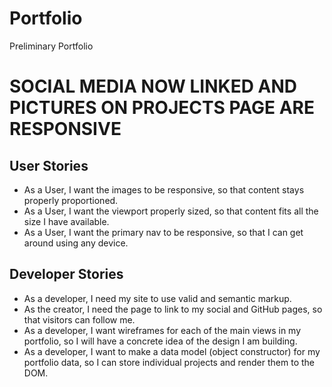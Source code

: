 # Portfolio
Preliminary Portfolio
# SOCIAL MEDIA NOW LINKED AND PICTURES ON PROJECTS PAGE ARE RESPONSIVE
## User Stories
* As a User, I want the images to be responsive, so that content stays properly proportioned.
* As a User, I want the viewport properly sized, so that content fits all the size I have available.
* As a User, I want the primary nav to be responsive, so that I can get around using any device.


## Developer Stories
* As a developer, I need my site to use valid and semantic markup.
* As the creator, I need the page to link to my social and GitHub pages, so that visitors can follow me.
* As a developer, I want wireframes for each of the main views in my portfolio, so I will have a concrete idea of the design I am building.
* As a developer, I want to make a data model (object constructor) for my portfolio data, so I can store individual projects and render them to the DOM.
